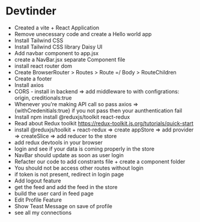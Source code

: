 # Devtinder

- Created a vite + React Application
- Remove unecessary code and create a Hello world app
- Install Tailwind CSS
- Install Tailwind CSS library Daisy UI 
- Add navbar component to app.jsx
- create a NavBar.jsx separate Component file
- install react router dom 
- Create BrowserRouter > Routes > Route =/ Body > RouteChildren 
- Create a footer
- Install axios
- CORS - install in backend => add middleware to with configrations: origin, creditionals:true
- Whenever you're making API call so pass axios => {withCredenitials:true} if you not pass then your aunthentication fail
- Install npm install @reduxjs/toolkit react-redux
- Read about Redux toolkit https://redux-toolkit.js.org/tutorials/quick-start
- install @reduxjs/toolkit + react-redux => create appStore => add provider => createSlice => add reducer to the store
- add redux devtools in your browser
- login and see if your data is coming properly in the store
- NavBar should update as soon as user login
- Refacter our code to add constrants file + create a component folder
- You should not be access other routes without login
- if token is not present, redirect in login page
- Add logout feature
- get the feed and add the feed in the store 
- build the user card in feed page 
- Edit Profile Feature
- Show Teast Message on save of profile 
- see all my connections 
